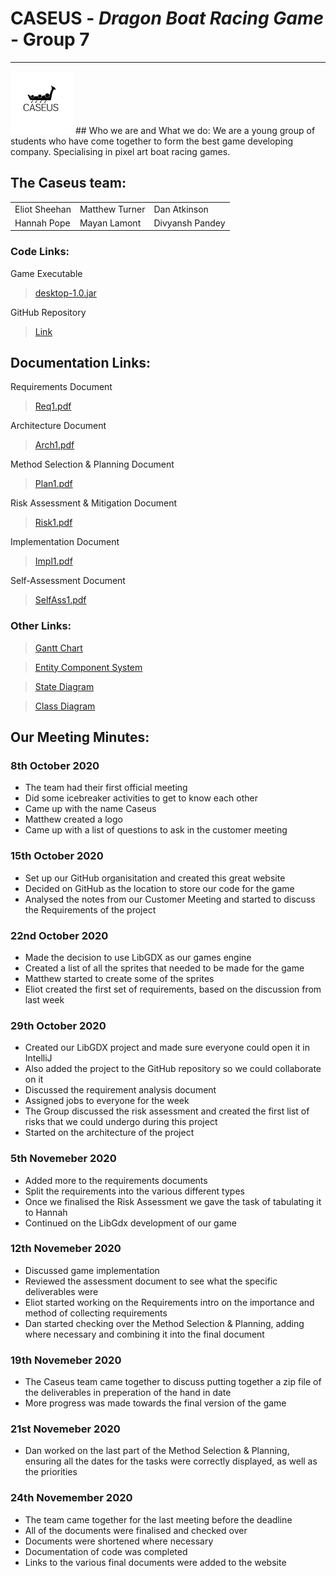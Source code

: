 # CASEUS - *Dragon Boat Racing Game* - Group 7
---

<img src="/Logo1.png" alt="drawing" width="100"/> 
## Who we are and What we do:
We are a young group of students who have come together to form the best game developing company.  
Specialising in pixel art boat racing games.

## The Caseus team:
<table>
<tr>
    <td>Eliot Sheehan</td>
    <td>Matthew Turner</td>
    <td>Dan Atkinson</td>
</tr>
<tr>
    <td>Hannah Pope</td>
    <td>Mayan Lamont</td>
    <td>Divyansh Pandey</td>
</tr>
</table>

### Code Links:
Game Executable
> [desktop-1.0.jar](https://drive.google.com/file/d/1nkzHetLPmp4L0vKL77g89zfu8rYi00yr/view)

GitHub Repository
> [Link](https://github.com/caseus7/Boat_Game)

## Documentation Links:
Requirements Document
> [Req1.pdf](https://drive.google.com/file/d/1FSL9tflQ-SEmm2xfH9Azc62kcWjRveqF/view)

Architecture Document
> [Arch1.pdf](https://drive.google.com/file/d/1HSY0ixtY0RyrFoEga8YdVVPRJHuaD4aN/view)

Method Selection & Planning Document
> [Plan1.pdf](https://drive.google.com/file/d/1QUDI3KA38_NgoOyMOMrPXzB_xLPd4H6W/view)

Risk Assessment & Mitigation Document
> [Risk1.pdf](https://drive.google.com/file/d/1ut6tTTObqJQBA9GkuJ75YOySpRmy9FJI/view)

Implementation Document
> [Impl1.pdf](https://drive.google.com/file/d/1NCiT-cXjkVN_5n0vKnR3rhm7k57weUHl/view)

Self-Assessment Document
> [SelfAss1.pdf](https://drive.google.com/file/d/1TIFbl7s1PTmtJhPAHl4VKf1GSZ2jRQ07/view)

### Other Links:
> [Gantt Chart](https://drive.google.com/file/d/17091bU3gAFFXEjqDDWHA7CDYR_XZ-Hx5/view)

> [Entity Component System](https://drive.google.com/file/d/1-0BYeaBYZajMjaaCvJ4HcqnIP6DTO433/view)

> [State Diagram](https://drive.google.com/file/d/1A-8hkb9p0aJDIfLyAByiRVSMpjgJpbwd/view)

> [Class Diagram](https://drive.google.com/file/d/1durNPJFmt9rBDEaGzAeTJyfbaZ78Z232/view)

## Our Meeting Minutes:

### 8th October 2020
* The team had their first official meeting
* Did some icebreaker activities to get to know each other
* Came up with the name Caseus
* Matthew created a logo
* Came up with a list of questions to ask in the customer meeting

### 15th October 2020
* Set up our GitHub organisitation and created this great website
* Decided on GitHub as the location to store our code for the game
* Analysed the notes from our Customer Meeting and started to discuss the Requirements of the project

### 22nd October 2020
* Made the decision to use LibGDX as our games engine
* Created a list of all the sprites that needed to be made for the game
* Matthew started to create some of the sprites
* Eliot created the first set of requirements, based on the discussion from last week

### 29th October 2020
* Created our LibGDX project and made sure everyone could open it in IntelliJ
* Also added the project to the GitHub repository so we could collaborate on it
* Discussed the requirement analysis document
* Assigned jobs to everyone for the week 
* The Group discussed the risk assessment and created the first list of risks that we could undergo during this project
* Started on the architecture of the project

### 5th Novemeber 2020
* Added more to the requirements documents
* Split the requirements into the various different types
* Once we finalised the Risk Assessment we gave the task of tabulating it to Hannah
* Continued on the LibGdx development of our game

### 12th Novemeber 2020
* Discussed game implementation
* Reviewed the assessment document to see what the specific deliverables were 
* Eliot started working on the Requirements intro on the importance and method of collecting requirements
* Dan started checking over the Method Selection & Planning, adding where necessary and combining it into the final document

### 19th Novemeber 2020
* The Caseus team came together to discuss putting together a zip file of the deliverables in preperation of the hand in date
* More progress was made towards the final version of the game

### 21st Novemeber 2020
* Dan worked on the last part of the Method Selection & Planning, ensuring all the dates for the tasks were correctly displayed,
  as well as the priorities
  
### 24th Novemember 2020
* The team came together for the last meeting before the deadline
* All of the documents were finalised and checked over
* Documents were shortened where necessary
* Documentation of code was completed
* Links to the various final documents were added to the website
